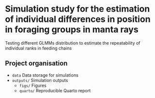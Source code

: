 # Simulation study for the estimation of individual differences in position in foraging groups in manta rays
Testing different GLMMs distribution to estimate the repeatability of individual ranks in feeding chains

## Project organisation
- `data` Data storage for simulations
- `outputs/` Simulation outputs
  - `figs/` Figures
  - `quarto/` Reproducible Quarto report
